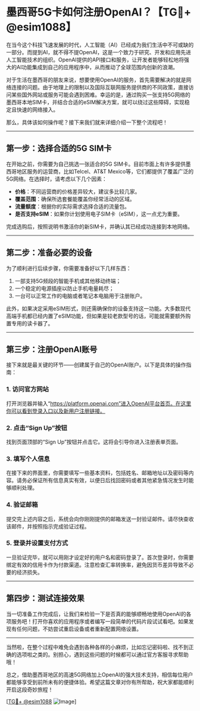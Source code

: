# 墨西哥5G卡如何注册OpenAI？【TG💪+ @esim1088】

在当今这个科技飞速发展的时代，人工智能（AI）已经成为我们生活中不可或缺的一部分。而提到AI，就不得不提OpenAI，这是一个致力于研究、开发和应用先进人工智能技术的组织。OpenAI提供的API接口和服务，让开发者能够轻松地将强大的AI功能集成到自己的应用程序中，从而推动了全球范围内创新的浪潮。

对于生活在墨西哥的朋友来说，想要使用OpenAI的服务，首先需要解决的就是网络连接的问题。由于地理上的限制以及国际互联网服务提供商的不同政策，直接访问某些国外网站或服务可能会遇到困难。幸运的是，通过购买一张支持5G网络的墨西哥本地SIM卡，并结合合适的eSIM解决方案，就可以绕过这些障碍，实现稳定且快速的网络接入。

那么，具体该如何操作呢？接下来我们就来详细介绍一下整个流程吧！

---

## 第一步：选择合适的5G SIM卡

在开始之前，你需要为自己挑选一张适合的5G SIM卡。目前市面上有许多提供墨西哥地区服务的运营商，比如Telcel、AT&T Mexico等，它们都提供了覆盖广泛的5G网络。在选择时，请考虑以下几个因素：

- **价格**：不同运营商的价格差异较大，建议多比较几家。
- **覆盖范围**：确保所选套餐能覆盖你经常活动的区域。
- **流量额度**：根据你的实际需求选择合适的流量包。
- **是否支持eSIM**：如果你计划使用电子SIM卡（eSIM），这一点尤为重要。

完成选购后，按照说明书激活你的新SIM卡，并确认其已经成功连接到本地网络。

---

## 第二步：准备必要的设备

为了顺利进行后续步骤，你需要准备好以下几样东西：

1. 一部支持5G频段的智能手机或其他移动终端；
2. 一个稳定的电源插座以防止手机电量耗尽；
3. 一台可以正常工作的电脑或者笔记本电脑用于注册账户。

此外，如果决定采用eSIM形式，则还需确保你的设备支持这一功能。大多数现代高端手机都已经内置了eSIM功能，但如果是较老款型号的话，可能就需要额外购置专用的读卡器了。

---

## 第三步：注册OpenAI账号

接下来就是最关键的环节——创建属于自己的OpenAI账户。以下是具体的操作指南：

### 1. 访问官方网站
打开浏览器并输入“https://platform.openai.com”进入OpenAI平台首页。在这里你可以看到登录入口以及新用户注册链接。

### 2. 点击“Sign Up”按钮
找到页面顶部的“Sign Up”按钮并点击它。这将会引导你进入注册表单页面。

### 3. 填写个人信息
在接下来的界面里，你需要填写一些基本资料，包括姓名、邮箱地址以及密码等内容。请务必保证所有信息真实有效，以便日后找回密码或者其他紧急情况发生时能够顺利处理。

### 4. 验证邮箱
提交完上述内容之后，系统会向你刚刚提供的邮箱发送一封验证邮件。请尽快查收该邮件，并按照指示完成验证过程。

### 5. 登录并设置支付方式
一旦验证完毕，就可以用刚才设定好的用户名和密码登录了。首次登录时，你需要绑定有效的信用卡作为付款渠道。注意检查汇率转换率，避免因货币差异导致不必要的经济损失。

---

## 第四步：测试连接效果

当一切准备工作完成后，让我们来检验一下是否真的能够顺畅地使用OpenAI的各项服务吧！打开你喜欢的应用程序或者编写一段简单的代码片段试试看吧。如果发现有任何问题，不妨尝试重启设备或者重新配置网络设置。

---

当然啦，在整个过程中难免会遇到各种各样的小麻烦，比如忘记密码啦、找不到正确的选项啦之类的。别担心，遇到这些问题的时候都可以通过官方客服寻求帮助哦！

总之，借助墨西哥地区的高速5G网络加上OpenAI的强大技术支持，相信每位用户都能够享受到前所未有的便捷体验。希望这篇文章对你有所帮助，祝大家都能顺利开启这段奇妙旅程！

[[TG💪+ @esim1088](https://t.me/s/esim1088) ![Image](https://i.postimg.cc/4NQfJmqS/Snipaste-2025-05-13-00-14-12.png)]